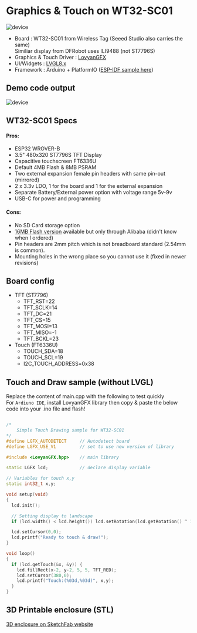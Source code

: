 # Graphics & Touch on WT32-SC01

![device](device.png)

 
- Board : WT32-SC01 from Wireless Tag (Seeed Studio also carries the same)  
  Similiar display from DFRobot uses ILI9488 (not ST7796S)
- Graphics & Touch Driver : [LovyanGFX](https://github.com/lovyan03/LovyanGFX)
- UI/Widgets : [LVGL8.x](https://github.com/lvgl/lvgl)
- Framework : Arduino + PlatformIO ([ESP-IDF sample here](https://github.com/sukesh-ak/LVGL8-WT32-SC01-IDF)) 

## Demo code output
![device](SampleUI.jpg)

## WT32-SC01 Specs  
#### Pros:  
- ESP32 WROVER-B
- 3.5" 480x320 ST7796S TFT Display
- Capacitive touchscreen FT6336U
- Default 4MB Flash & 8MB PSRAM
- Two external expansion female pin headers with same pin-out (mirrored)
- 2 x 3.3v LDO, 1 for the board and 1 for the external expansion
- Separate Battery/External power option with voltage range 5v-9v
- USB-C for power and programming

#### Cons:
- No SD Card storage option
- [16MB Flash version](https://www.alibaba.com/product-detail/esp32-development-board-WT32-SC01-3_62534911683.html) available but only through Alibaba (didn't know when I ordered)
- Pin headers are 2mm pitch which is not breadboard standard (2.54mm is common).
- Mounting holes in the wrong place so you cannot use it (fixed in newer revisions)

## Board config
- TFT (ST7796)
    - TFT_RST=22
    - TFT_SCLK=14
    - TFT_DC=21
    - TFT_CS=15
    - TFT_MOSI=13
    - TFT_MISO=-1
    - TFT_BCKL=23
- Touch	(FT6336U)
    - TOUCH_SDA=18
    - TOUCH_SCL=19
    - I2C_TOUCH_ADDRESS=0x38

## Touch and Draw sample (without LVGL)
Replace the content of main.cpp with the following to test quickly  
For `Ardiuno IDE`, install LovyanGFX library then copy & paste the below code into your .ino file and flash!
``` C++

/*
    Simple Touch Drawing sample for WT32-SC01
*/
#define LGFX_AUTODETECT     // Autodetect board
#define LGFX_USE_V1         // set to use new version of library

#include <LovyanGFX.hpp>    // main library

static LGFX lcd;            // declare display variable

// Variables for touch x,y
static int32_t x,y;

void setup(void)
{
  lcd.init();

  // Setting display to landscape
  if (lcd.width() < lcd.height()) lcd.setRotation(lcd.getRotation() ^ 1);

  lcd.setCursor(0,0);
  lcd.printf("Ready to touch & draw!");
}

void loop()
{
  if (lcd.getTouch(&x, &y)) {
    lcd.fillRect(x-2, y-2, 5, 5, TFT_RED);
    lcd.setCursor(380,0);
    lcd.printf("Touch:(%03d,%03d)", x,y);
  }
}

```

## 3D Printable enclosure (STL)  
[3D enclosure on SketchFab website](https://sketchfab.com/3d-models/wt32-sc01-case-cfec05638de540b0acccff2091508500)

